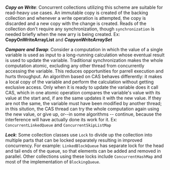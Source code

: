 **_Copy on Write_**: Concurrent collections utilizing this scheme are suitable for read-heavy use cases. An immutable copy is created of the backing collection and whenever a write operation is attempted, the copy is discarded and a new copy with the change is created. Reads of the collection don't require any synchronization, though `synchronization` is needed briefly when the new arry is being created. Ex: **CopyOnWriteArrayList** and **_CopyonWriteArraySet_**

**_Compare and Swap_**: Consider a computation in which the value of a single variable is used as input to a long-running calculation whose eventual result is used to update the variable. Traditional synchronization makes the whole computation atomic, excluding any other thread from concurrently accessing the variable. This reduces opportunities for parrell execution and hurts throughput. An algorithm based on CAS behaves differently: it makes a local copy of the variable and perform the calculation without getting exclusive access. Only when it is ready to update the variable does it call CAS, which in one atomic operation compares the variable's value with its value at the start and, if are the same updates it with the new value. If they are not the same, the variable must have been modified by another thread; in this sitution, the CAS thread can try the whole computation again using the new value, or give up, or--in some algorithms -- continue, because the interference will have actually done its work for it. Ex: `ConcurrentLinkedQueue` and `ConcurrentSkipListMap`

**_Lock_**: Some collection classes use `Lock` to divide up the collection into multiple parts that can be locked separately resulting in improved concurrency. For example: `LinkedBlockQueue` has separate lock for the head and tail ends of the queue, so that elements can be added and removed in parallel. Other collections using these locks include `ConcurrentHashMap` and most of the implementation of `BlockingQueue`.